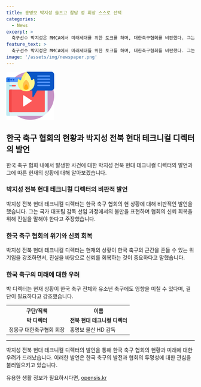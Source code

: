 ```yaml
---
title: 홍명보 박지성 슬프고 참담 정 회장 스스로 선택
categories:
  - News
excerpt: >
  축구선수 박지성은 MMCA에서 미래세대를 위한 토크를 하며, 대한축구협회를 비판했다. 그는 협회의 신뢰 회복을 위해 진실을 말하고, 변화를 이끌어 나가야 한다고 강조했다. 또한, 정 몽규 대한축구협회 회장의 사퇴를 스스로 선택해야 한다고 언급하며, 한국 축구의 위기를 경고하고 결단이 필요하다고 당부했다.
feature_text: >
  축구선수 박지성은 MMCA에서 미래세대를 위한 토크를 하며, 대한축구협회를 비판했다. 그는 협회의 신뢰 회복을 위해 진실을 말하고, 변화를 이끌어 나가야 한다고 강조했다. 또한, 정 몽규 대한축구협회 회장의 사퇴를 스스로 선택해야 한다고 언급하며, 한국 축구의 위기를 경고하고 결단이 필요하다고 당부했다.
image: '/assets/img/newspaper.png'
---
```


<p><img src="/assets/img/news.png" alt="rentncar 속보" /></p>

<h2 data-ke-size="size26">한국 축구 협회의 현황과 박지성 전북 현대 테크니컬 디렉터의 발언</h2>

<p data-ke-size="size16">한국 축구 협회 내에서 발생한 사건에 대한 박지성 전북 현대 테크니컬 디렉터의 발언과 그에 따른 현재의 상황에 대해 알아보겠습니다.</p>

<h3>박지성 전북 현대 테크니컬 디렉터의 비판적 발언</h3>

<p data-ke-size="size16">박지성 전북 현대 테크니컬 디렉터는 한국 축구 협회의 현 상황에 대해 비판적인 발언을 했습니다. 그는 국가 대표팀 감독 선임 과정에서의 불만을 표현하며 협회의 신뢰 회복을 위해 진실을 말해야 한다고 주장했습니다.</p>

<h3>한국 축구 협회의 위기와 신뢰 회복</h3>

<p data-ke-size="size16">박지성 전북 현대 테크니컬 디렉터는 현재의 상황이 한국 축구의 근간을 흔들 수 있는 위기임을 강조하면서, 진실을 바탕으로 신뢰를 회복하는 것이 중요하다고 말했습니다.</p>

<h3>한국 축구의 미래에 대한 우려</h3>

<p data-ke-size="size16">박 디렉터는 현재 상황이 한국 축구 전체와 유소년 축구에도 영향을 미칠 수 있다며, 결단이 필요하다고 강조했습니다.</p>

<table>
    <tr>
        <th>구단/직책</th>
        <th>이름</th>
    </tr>
    <tr>
        <td style="text-align: center; height: 17px;"><b>박 디렉터</b></td>
        <td style="text-align: center; height: 17px;"><b>전북 현대 테크니컬 디렉터</b></td>
    </tr>
    <tr>
        <td>정몽규 대한축구협회 회장</td>
        <td>홍명보 울산 HD 감독</td>
    </tr>
</table>

<hr>

<p data-ke-size="size16">박지성 전북 현대 테크니컬 디렉터의 발언을 통해 한국 축구 협회의 현황과 미래에 대한 우려가 드러났습니다. 이러한 발언은 한국 축구의 발전과 협회의 투명성에 대한 관심을 불러일으키고 있습니다.</p>
유용한 생활 정보가 필요하시다면, <a href="https://opensis.kr" rel="dofollow">opensis.kr</a>


